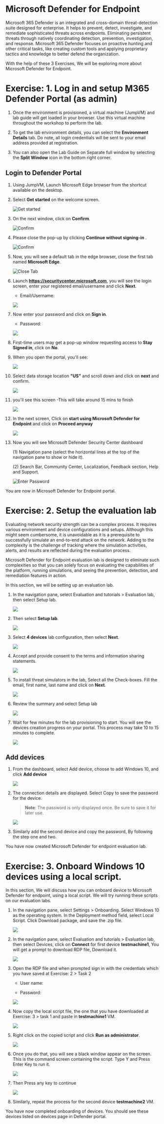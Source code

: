 # Microsoft Defender for Endpoint

Microsoft 365 Defender is an integrated and cross-domain threat-detection suite designed for enterprise. It helps to prevent, detect, investigate, and remediate sophisticated threats across endpoints. Eliminating persistent threats through natively coordinating detection, prevention, investigation, and response. Microsoft 365 Defender focuses on proactive hunting and other critical tasks, like creating custom tools and applying proprietary tactics and knowledge to better defend the organization.

With the help of these 3 Exercises, We will be exploring more about Microsoft Defender for Endpoint.


# Exercise: 1. Log in and setup M365 Defender Portal (as admin)

 
 

1. Once the environment is provisioned, a virtual machine (JumpVM) and lab guide will get loaded in your browser. Use this virtual machine throughout the workshop to perform the lab. 

 
 

2. To get the lab environment details, you can select the **Environment Details** tab. Do note, all login credentials will be sent to your email address provided at registration. 


  

3. You can also open the Lab Guide on Separate full window by selecting the **Split Window** icon in the bottom right corner.

  

## Login to Defender Portal





1.	Using JumpVM, Launch Microsoft Edge browser from the shortcut available on the desktop.

    

2. Select **Get started** on the welcome screen. 

 
 

   ![](images/edge-get-started-window.png "Get started")

    

3. On the next window, click on **Confirm**.  

 
 

   ![](./images/edge-confirm.png "Confirm") 

    

4. Please close the pop-up by clicking **Continue without signing-in** . 

 
 

   ![](images/edge-continue.png "Confirm") 

    

5. Now, you will see a default tab in the edge browser, close the first tab named **Microsoft Edge**.  

 
 

   ![](images/close-tab.png "Close Tab") 

    


6. Launch **https://securitycenter.microsoft.com**, you will see the login screen, enter your registered email/username and click **Next**. 

   * Email/Username: <inject key="AzureAdUserEmail"></inject>

    


   ![](images/azure-login-enter-email.png)

      



7. Now enter your password and click on **Sign in**.

   * Password: <inject key="AzureAdUserPassword"></inject>



   ![](images/azure-login-enter-password1.png)

      

8.	First-time users may get a pop-up window requesting access to **Stay Signed in**, click on **No**.





9. When you open the portal, you'll see:



   ![](images/defender-home-page.png)




1. Select data storage location **"US"** and scroll down and click on **next** and confirm.



   ![](images/select-language.png)




1. you'll see this screen
   -This will take around 15 mins to finish



   ![](images/creating-defender-endpoint.png)


1. In the next screen, Click on **start using Microsoft Defender for Endpoint** and click on **Proceed anyway**



   ![](images/start-using-defender.png)


1. Now you will see Microsoft Defender Security Center dashboard


   (1) Navigation pane (select the horizontal lines at the top of the navigation pane to show or hide it).

   (2) Search Bar, Community Center, Localization, Feedback section, Help and Support.




   ![](images/defender-dashboard.png "Enter Password")

You are now in Microsoft Defender for Endpoint portal. 

# Exercise: 2. Setup the evaluation lab
Evaluating network security strength can be a complex process. It requires various environment and device configurations and setups. Although this might seem cumbersome, it is unavoidable as it is a prerequisite to successfully simulate an end-to-end attack on the network. Adding to the complexity is the challenge of tracking where the simulation activities, alerts, and results are reflected during the evaluation process.

Microsoft Defender for Endpoint evaluation lab is designed to eliminate such complexities so that you can solely focus on evaluating the capabilities of the platform, running simulations, and seeing the prevention, detection, and remediation features in action.

In this section, we will be setting up an evaluation lab.

1. In the navigation pane, select Evaluation and tutorials > Evaluation lab, then select Setup lab.






   ![](images/navigateevaluation-lab.png)







2. Then select **Setup lab**.





   ![](images/evaluation-lab-setup.png)






3. Select **4 devices** lab configuration, then select **Next**.





   ![](images/lab-creation-page.png)






4. Accept and provide consent to the terms and information sharing statements.




   ![](images/accept.png)




5. To install threat simulators in the lab, Select all the Check-boxes. Fill the email, first name, last name and click on **Next**.




   ![](images/accept-terms.png)



6. Review the summary and select Setup lab




   ![](images/lab-setup-summary.png)




7. Wait for few minutes for the lab provisioning to start. You will see the devices creation progress on your portal. This process may take 10 to 15 minutes to complete.





   ![](images/setup-done.png)




## Add devices




1. From the dashboard, select Add device, choose to add Windows 10, and click **Add device**




   ![](images/add-device.png)




2. The connection details are displayed. Select Copy to save the password for the device.
   
   
   > **Note**: The password is only displayed once. Be sure to save it for later use.




   ![](images/add-machine-eval-lab.png)




3. Similarly add the second device and copy the password, By following the step one and two.


You have now created Microsoft Defender for endpoint evaluation lab. 

# Exercise: 3. Onboard Windows 10 devices using a local script.
In this section, We will discuss how you can onboard device to Microsoft Defender for endpoint, using a local script. We will try running these scripts on our evaluation labs.

1. In the navigation pane, select Settings > Onboarding. Select Windows 10 as the operating system. In the Deployment method field, select Local Script. Click Download package, and save the .zip file.




   ![](images/onboarding.png)





2. In the navigation pane, select Evaluation and tutorials > Evaluation lab, then select Devices, click on **Connect** for first device **testmachine1**, You will get a prompt to download RDP file, Download it.





   ![](images/rdp-download.png)





3. Open the RDP file and when prompted sign in with the credentials which you have saved at Exercise: 2 > Task 2

   * User name:
   
   * Password:




   ![](images/rdp-connect.png)




4. Now copy the local script file, the one that you have downloaded at Exercise: 3 > task 1 and paste in **testmachine1** VM.




   ![](images/script-copy-to-vm.png)




5. Right click on the copied script and click **Run as administrator**.




   ![](images/right-click-run-script.png)




6. Once you do that, you will see a black window appear on the screen. This is the command screen containing the script. Type Y and Press Enter Key to run it.




   ![](images/confirm-it.png)




7. Then Press any key to continue




   ![](images/press-any-key.png)





8.	Similarly, repeat the process for the second device **testmachine2** VM.


You have now completed onboarding of devices. You should see these devices listed on devices page in Defender portal.
